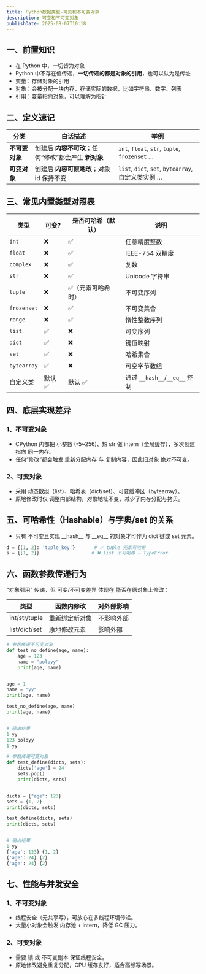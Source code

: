 ```yaml
---
title: Python数据类型-可变和不可变对象
description: 可变和不可变对象
publishDate: 2025-08-07T10:18
---
```

## 一、**前置知识**

* 在 Python 中，一切皆为对象
* Python 中不存在值传递，**一切传递的都是对象的引用**，也可以认为是传址
* 变量：存储对象的引用
* 对象：会被分配一块内存，存储实际的数据，比如字符串、数字、列表
* 引用：变量指向对象，可以理解为指针

## 二、定义速记

| 分类        | 白话描述                             | 举例                                            |
| --------- | -------------------------------- | --------------------------------------------- |
| **不可变对象** | 创建后 **内容不可改**；任何“修改”都会产生 **新对象** | `int`, `float`, `str`, `tuple`, `frozenset` … |
| **可变对象**  | 创建后 **内容可原地改**；对象 id 保持不变        | `list`, `dict`, `set`, `bytearray`, 自定义类实例 …  |

## 三、常见内置类型对照表

| 类型          | 可变?  | 是否可哈希（默认） | 说明                        |
| ----------- | ---- | --------- | ------------------------- |
| `int`       | ❌    | ✅         | 任意精度整数                    |
| `float`     | ❌    | ✅         | IEEE-754 双精度              |
| `complex`   | ❌    | ✅         | 复数                        |
| `str`       | ❌    | ✅         | Unicode 字符串               |
| `tuple`     | ❌    | ✅（元素可哈希时） | 不可变序列                     |
| `frozenset` | ❌    | ✅         | 不可变集合                     |
| `range`     | ❌    | ✅         | 惰性整数序列                    |
| `list`      | ✅    | ❌         | 可变序列                      |
| `dict`      | ✅    | ❌         | 键值映射                      |
| `set`       | ✅    | ❌         | 哈希集合                      |
| `bytearray` | ✅    | ❌         | 可变字节数组                    |
| 自定义类        | 默认 ✅ | 默认 ✅      | 通过 `__hash__`/`__eq__` 控制 |

## 四、底层实现差异

### 1、**不可变对象**

* CPython 内部把 小整数 (-5~256)、短 str 做 intern（全局缓存），多次创建指向 同一内存。
* 任何“修改”都会触发 重新分配内存 与 复制内容，因此旧对象 绝对不可变。

### 2、**可变对象**

* 采用 动态数组（list）、哈希表（dict/set）、可变缓冲区（bytearray）。
* 原地修改时仅 调整内部结构，对象地址不变，减少了内存分配与拷贝。

## 五、可哈希性（Hashable）与字典/set 的关系

* 只有 不可变且实现 \_\_hash\_\_ 与 \_\_eq\_\_ 的对象才可作为 dict 键或 set 元素。

```python
d = {(1, 2): 'tuple_key'}       # ✅ tuple 元素可哈希
s = {[1, 2]}                   # ❌ list 不可哈希 → TypeError
```

## 六、函数参数传递行为

“对象引用” 传递，但 可变/不可变差异 体现在 能否在原对象上修改：

| 类型            | 函数内修改   | 对外部影响 |
| ------------- | ------- | ----- |
| int/str/tuple | 重新绑定新对象 | 不影响外部 |
| list/dict/set | 原地修改元素  | 影响外部  |

```python
# 参数传递不可变对象
def test_no_define(age, name):
    age = 123
    name = "poloyy"
    print(age, name)


age = 1
name = "yy"
print(age, name)

test_no_define(age, name)
print(age, name)


# 输出结果
1 yy
123 poloyy
1 yy
```

```python
# 参数传递可变对象
def test_define(dicts, sets):
    dicts['age'] = 24
    sets.pop()
    print(dicts, sets)


dicts = {"age": 123}
sets = {1, 2}
print(dicts, sets)

test_define(dicts, sets)
print(dicts, sets)


# 输出结果
1 yy
{'age': 123} {1, 2}
{'age': 24} {2}
{'age': 24} {2}
```

## 七、性能与并发安全

### 1、**不可变对象**

* 线程安全（无共享写），可放心在多线程环境传递。
* 大量小对象会触发 内存池 + intern，降低 GC 压力。

### 2、**可变对象**

* 需要 锁 或 不可变副本 保证线程安全。
* 原地修改避免重复分配，CPU 缓存友好，适合高频写场景。

